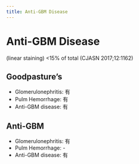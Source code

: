 ```yaml
---
title: Anti-GBM Disease
---
```


# Anti-GBM Disease

(linear staining) <15% of total (CJASN 2017;12:1162)

## Goodpasture’s

- Glomerulonephritis: 有
- Pulm Hemorrhage: 有
- Anti-GBM disease: 有

## Anti-GBM

- Glomerulonephritis: 有
- Pulm Hemorrhage: -
- Anti-GBM disease: 有
